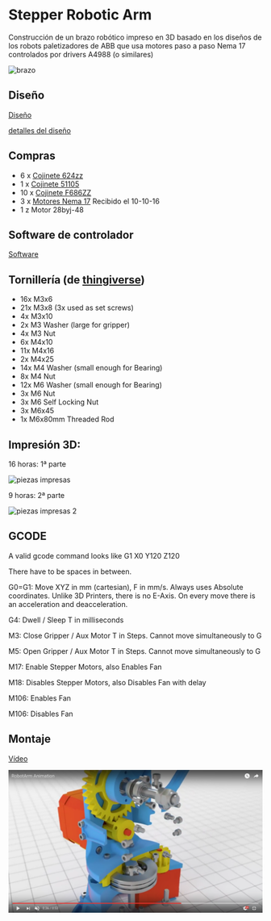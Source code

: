 # Stepper Robotic Arm

Construcción de un brazo robótico impreso en 3D basado en los diseños de los robots paletizadores de ABB que usa motores paso a paso Nema 17 controlados por drivers A4988 (o similares)

![brazo](http://thingiverse-production-new.s3.amazonaws.com/renders/65/24/f4/93/0b/7416e7a4ad65a407db8d354d550c1bb6_preview_featured.JPG)

## Diseño

[Diseño](http://www.thingiverse.com/thing:1718984)

[detalles del diseño](http://www.thingiverse.com/download:2776635)

## Compras

* 6 x [Cojinete 624zz](https://es.aliexpress.com/item/free-shipping-10PCS-LOT-624-624Z-624ZZ-ball-bearing-4-13-5-mm-chrome-steel-bearing/1831259358.html?spm=2114.13010608.0.52.Cw2cNB)
* 1 x [Cojinete 51105](https://es.aliexpress.com/item/10-unids-Axial-Rodamiento-de-Bolas-51105-25mm-x-42mm-x-11mm/32675365095.html?spm=2114.13010608.0.60.Cw2cNB)
* 10 x [Cojinete F686ZZ](https://es.aliexpress.com/item/10Pcs-F686-F686ZZ-Shielded-Model-Flange-Bearing-6-x-13-x-5mm/32703738490.html?spm=2114.13010608.0.68.Cw2cNB)
* 3 x [Motores Nema 17](https://es.aliexpress.com/item/High-Quality-New-Nema-17-Stepper-Motor-bipolar-4-leads-34mm-12V-0-4A-26Ncm-36/32693488618.html?spm=2114.13010608.0.75.Cw2cNB) Recibido el 10-10-16
* 1 z Motor 28byj-48

## Software de controlador

[Software](http://www.thingiverse.com/download:2674725)


## Tornillería (de [thingiverse](http://www.thingiverse.com/thing:1718984))

* 16x M3x6
* 21x M3x8 (3x used as set screws)
* 4x M3x10
* 2x M3 Washer (large for gripper)
* 4x M3 Nut
* 6x M4x10
* 11x M4x16
* 2x M4x25
* 14x M4 Washer (small enough for Bearing)
* 8x M4 Nut
* 12x M6 Washer (small enough for Bearing)
* 3x M6 Nut
* 3x M6 Self Locking Nut
* 3x M6x45
* 1x M6x80mm Threaded Rod

## Impresión 3D:

16 horas: 1ª parte

![piezas impresas](https://lh3.googleusercontent.com/z0qXRCJPZS9AerA7H4tv_9TtWnVU_g5fSwjhqzAn6zLjpuDJfYwvU0gQOvzd7h3_INByB4dghoAivNAKB0ZtzzJ0e7dENto89WpM7Qm1dhrACow_Afh51pHcH8EcCkxo7F3ZAJC9rBtavB3JE4clau3XHUNVyt8dmzGEqp0HQnVe3_zLa7eiZJLaetvJdB-tvNFqVBLBR8yAlSWL7dDH8KxXoX4ALd1N-aHDVRbSUvJcxv211RhMvbDRTTqNoH19MWZL2v7BBMNmS1HuKgELSeROaGFJE-xfBdT2FUWRkhbJxqjZA4fTPjMxMrZyPfgSaIPfHdcsa5Pk9kQnse86dfoU_QrW7wbqadopWrKyw8ZsH2eQg8BhM-OQtxQmXReGIES87LKBFuTlAVUSTFPZ3EQ9RB1dvrSRMUdjDZiY95ZGW0Zhc942Ep3vkhHXQqOxqJII5q1Lo6sWDusjPQQFHwUuFqwjm5QiPMwvQLi0ZbPEMgIFj7FDprYM7X5kCSz4wbLMJG4zN6YwQlVNDikrAkm0CWtlZW6dIMBYXq9JkLP4XZxisGNNFq8wmmscDWuGRdZUKxlZ=s1246-w1246-h934-no)

9 horas: 2ª parte

![piezas impresas 2](https://lh3.googleusercontent.com/Hv6v-BfKUFdGs-KpCNIxvsB5HZcayw6wk2CQi3bsf7RTu4CFf6YbHSinNgAH7abMEfuSZUTRxTmifSqlfT85QxQTcrOhzClI0P-uWL7smI3Xp1lDwOMlz_JMetMJCWhuBuWzSARsmg6lyR9Lmt1aRCdaeFWk0tDWhZZtXbvksM7Qj88hiGeMDD0f0-s54jD01kOqAjifJbSEKUEJjpFgJSa0HJgKrppiL3xAZ3OjvGeM3t-ttL1jvYRN9ikostHA61UEAAEexz3NLSU7YkkeKhI160Ea3g33JME2c2HCtCGIMEboCLB_tlDT0aU6iOpHw7pMtS8wDavKJtoV2HFbRyI55oxLtbe2Hsc2hIN2KEG-qlspBZaOLsRltCc5ZwOZCpQkVJTJ-7wxMTwKalOJjjFbULMqo5Asa37gekXT4U8diH27LRhpfZrX3kqUki_PSHavLv0lkzryCK3hI8KS5mzvCbr5RWMNZPCYo2fMLWnZt85ulvAjBq16RO1qB8EGgv91Q7j0H5tCOVxyIwwMFjtKMNS8G7H9a8qbSzh-FNPAnPBBn_WqQsRl5J9HEAglBoEQjhj8uqKng4dkIf5Zz0kqeNtW3HH9jJEHErr0Eb3XNT1bSg=w701-h934-no)


## GCODE
A valid gcode command looks like G1 X0 Y120 Z120

There have to be spaces in between.

G0=G1: Move XYZ in mm (cartesian), F in mm/s. Always uses Absolute coordinates. Unlike 3D Printers, there is no E-Axis. On every move there is an acceleration and deacceleration.

G4: Dwell / Sleep T in milliseconds

M3: Close Gripper / Aux Motor T in Steps. Cannot move simultaneously to G

M5: Open Gripper / Aux Motor T in Steps. Cannot move simultaneously to G

M17: Enable Stepper Motors, also Enables Fan

M18: Disables Stepper Motors, also Disables Fan with delay

M106: Enables Fan

M106: Disables Fan

## Montaje

[Vídeo](https://www.youtube.com/watch?v=-LztK9TKcZk&feature=youtu.be&t=36s)

![imagen1](images/Corte_base_3.png)
